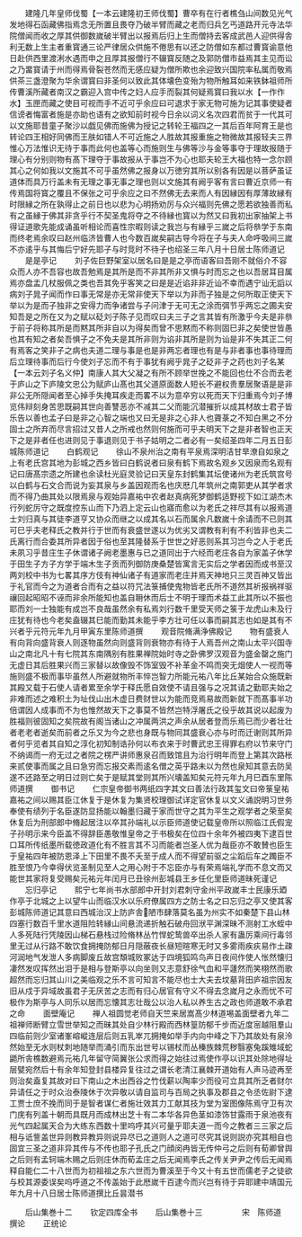 <!-- { "loadSidebar": true } -->
　　建隆几年皇师伐蜀【一本云建隆初王师伐蜀】曹卒有在行者樵刍山间数见光气发地得石函藏佛指焉念无所置且畏夺乃破半臂而藏之老而归兵乞丐道路开元寺法华院僧闻而收之厚其供御数嵗破半臂出以报焉后归上生而僧持去客成武邑人迎供得舎利无数上生主者重寳通三论严律居众供施不倦思有以还之防僧如东都过曹寳谕意他日赴供西里渡浰水遇而申之且厚其报僧行不辍寳反随之及郭防僧市益焉其主见而讼之乃畱寳请于州而得焉骨裂苍然而无感应疑为僧所欺也余迎致兴国院率私属而敬焉供茶三盏澄聚为华余谓寳曰非圣何以致此其体壊色变殆为物所触耳如来铁鉢祖师所传曹溪所藏者南汉之霸迎入宫中传之妇人应手而裂其何疑焉寳曰我以水【一作作水】玉匣而藏之使目可视而手不近可乎余应曰可退求于家无物可施为记其事使疑者信谤者悔富者施是亦助也语有之欲知前时视今日余以词义名次四君而贫于一代其可以文施耶昔童子聚沙以戯见佛而施佛为授记之转轮王福四之一其后百年阿育王是也转论四王相好同佛而王肤如错人不可近施之人胜故其报重施之物微故其报轻夫三界惟心万法惟识无待于事而此何也盖等心而施则生与佛等沙与金等事夺于理故报随于理心有分别则物有髙下理夺于事故报从于事岂不为心也耶夫轮王大福也特一念尔顾其心之何如我以文施其不可乎虽然佛之报身以万徳穷其所以别各有因是以菩萨虽证道体而具万行盖未有无理之事无事之理也则以文施其有阙乎客有言曰曹近京师一有传焉国将寳之覆且不保张之可乎余应之曰不然佛无去来而人有因縁因有厚薄故縁有时限縁之所在孰得止之前日也以悲为心明扬劝厉与众兴福则先佛之愿若欲独善而私有之虽縁于佛其非贪乎行不契圣鬼将夺之不待縁也寳以为然又曰我初出家抽架上书得证道歌先能成诵虽听相论而喜性宗暇则读之我岂与有縁乎三嵗之后将叅学于东南而终老焉余叹曰赵州临济皆曹人也今数百嵗矣嗣古导今将在子与夫人命呼吸间三嵗不亦逺乎与其悔后宁好先耶子与时竞时不待子也绍圣三年八月十日居士陈师道记
　　是是亭记
　　刘子佐巨野架室以居名曰是是之亭而语客曰吾刚不就俗介不容众而人亦不吾容也故吾勉焉是其所是而不非其所非又惧与时而忘之也以吾居耳目属焉亦盘盂几杖服佩之类也吾其免乎客笑之曰是是近谄非非近讪不幸而遇宁讪无謟以病刘子晁子闻而作曰事无常是亦无常非使天下举以为非而子独是之何所取正使天下举以为是而子独非之安得力而争诸尝与子问津于无可无之涂而弭节乎两忘之圃夫安知吾是之所在又为之赋以砭刘子陈子见而叹曰夫三子之言其皆有所激乎今夫是非叅于前子将称其所是而黙其所非自以为得矣而曾不思黙而不称则固巳非之矣使世皆愚也其有知之者矣吾惧子之不免夫是其所非则为谄非其所是则为讪是非不失其正二何有焉客之笑非子之病也夫道二理与事是也是非两忘者理也有是与非者事也事待理而后立理待事而后行今使刘子忘而不有于事犹有阙乎晁子之砭非子之药也刘子名某【一本云刘子名义仲】南康人其大父凝之有所不顾举世挽之不能回也仕不合而去老于庐山之下庐陵文忠公为赋庐山髙也其父道原面数人短长不避权贵羣居聚语是是非非公无所隠闻者至心掉手失掩耳疾走而畧不以为意卒穷以死而天下归重焉今刘子博览伟辩刻身苦思既嗣其世向善讐恶亦不减其二父而能沉潜摧折以成其材故士君子皆乐告以善也孟子曰是非之心智之端也又曰无是非之心非人也薋菉之不知白黑之不分固士之所弃而尽言招过又昔人之所戒也然则何施而可乎夫明天下之是非者智也正天下之是非者任也进则见于事退则见于书子姑明之二者必有一矣绍圣四年二月五日彭城陈师道记
　　白鹤观记
　　徐山不泉州治之南有平泉焉深明洁甘旱潦自如泉之上有老氏宫其地为彭城之西乡皆曰白鹤说者曰泉有鹤下焉故名观乡又因泉而名观有记曰唐髙宗遗之所建也余读杜光庭灵验记曰天皇东封鹤集其坛使诸州为老氏筑宫号以白鹤与石文合而说为妄其泉与乡盖因观而名也庆厯几年筑州之南郭吏从其学者求而不得乃曲其处以限焉泉与观始异嘉祐中农者赵真病死梦御鹤适野视下如江湖杰木行列蛇厉守之既度控东山而下乃泗上定云山也寤而愈以为老氏之祥尽其有以报焉道士刘归真与其徒李道亨又协众而继之以成其名以石而属余凡数嵗十余请而不已则其可巳乎夫老释氏之教并行于世而有衰盛世遂以为优劣又谓教有利有不利皆非也夫二氏离行而合委其所异者因于俗也至其隆替系于世世之好恶则系其习岂今之人于老氏未夙习乎昔庄生子休谓诸子阙老墨惠与已之道同出于六经而老庄各自为家盖子休学于田生子方子方学于端木生子贡而列御防庚桑楚皆寓言无实后之学者因而成书至汉两刘校中书为七畧其序方伎有神仙诸子有道家而老庄并焉天神地只三灵百神又皆出于礼官而今之为道者合而有之益以符咒法箓捕使鬼物皆老氏所不道然其祈报祸祥驱禳回起昭昭不诬而非余所能知也盖自耼休而后士不明于理而术益工此其所以不振也耶而刘一士独能有成岂不良哉虽然余有私焉刘行数千里受天师之箓于龙虎山未及行庄犹有待也今老矣盍辍其巳能而勤其未能乎李方壮可任以事而嗣其志也如是其有不兴者乎元符元年九月甲寅东里陈师道撰
　　观音院脩满浄佛殿记
　　物有盛衰人有向背向盛背衰人则逐物虽然向则盛背则衰物亦有待于人焉吾州之南山太平兴国寺山之南北凡十有七院其东南隅别有胜果禅院始时寺之卧佛罗汉观音为盛金罄之施门无虚日其后胜果兴而三家替以故像毁不饰室毁不补革金不鸣而突无烟使人一视而等施则盛不极而事毕虽然人所避就物所丰悴岂智力所能元祐八年比丘某始合众施既新其殿又载于石使人请者累至余学于释氏愿自效使不请且强与之况其请之勤耶夫始之非难而述之难积土为址伐山出木虚日费财世以为能而竞焉易故而新就下而髙事半功倍谓因人成事而不为也惟然故天下之事莫不皆然岂特浮屠氏之役乎故其说以起废为胜福则彼固知之矣院故有阁当诸山之冲属两洪之声余从居者登而乐焉已而少者壮壮者老老者逝矣而前者之乐又为今之悲也身既与物同其盛衰心亦与时而迁谢则其所异者何乎览者其自知之淳化初知制诰孙何以布衣来于时曹武忠王得罪右府以节来守门不纳谒而一府无过之者院之楞严讲师惠泉召而致馆且为治行明年而登上第其次路枨来贰使事而属之且曰急穷而忘报交素而逺名僧之英乎路未以为然也泉知其意去防吴遂不还路至之明日过则亡矣于是赋其堂则其所兴壊盖知矣元符元年九月巳酉东里陈师道撰
　　御书记
　　仁宗皇帝御书两纸四字其文曰善法行政其玺文曰帝箓皇祐嘉祐之间以赐其臣江休复于是休复为集贤校理御试详定官休复以文义诵説明习世务奉使有绩列于名臣遂防显扬能以翰墨归藏于家而世守之其为平生之观学者之荣至矣休复后为刑部郎中脩起居注以卒其孙端礼以示臣师道使记载皇帝所以照临江氏假宠子孙明示来今臣盖不得辞臣愚敬惟皇帝之于书极矣在位四十余年外被四夷下逮百世口耳所传纸墨所载徳政道化有不胜言其不习而能者岂圣人优为哉臣亦不敢賛也臣生于皇祐四年被防恩泽上下田里不畏不夭至于成人而不得望前驱之尘蹈后车之躅臣不胜至恨乃今幸得伏览圣制见至人之用心附于不忘臣亦与有荣焉端礼学而不息文而又能世其家将复受赐矣元祐元年闰月已丑徐州彭城县王乡任化里臣师道昧死谨记
　　忘归亭记
　　熙宁七年尚书水部郎中开封刘君刺守金州平政嵗丰士民康乐廼作亭于北城之上以望牛山而临汉水以乐府僚属四方之防士名之曰忘归之亭又使其客彭城陈师道记其意曰西城治汉上防庐舎陋市肆落莫名虽为州实不如秦楚下县山林四塞行数百千里水道阻险转縁山间悬流递折触石破舟回洑平渊深昧不测射工水蛭中人多死陆行凭陵因山梯石悬栈过险脩林丛竹悍蛇鸷兽卒出杀人家有蛊厉乘间行毒邻里无过从行路不敢饮食拥掩防郁日月隠蔽夜长昼短暄寒无时又多雾雨疾疢易作土疎河润地气发泄人多病脚废丘故宫頽城败冢达于四境狐鸣鸟声日夜间作使人怅然懐归凄然发叹挥然出泪于是相与登斯亭以向坐则又志意舒徐气血和平蘧然而笑栩然而歌超然而忘归其山川之美临观之乐不言可知言不能尽也士大夫去坟墓背田庐祖宗因友旧从戍于异域故虽君子无厌苦之志而有归心居官有守义不得去念嵗月之永而忧不可极作为斯亭与人同乐以居而忘懐其志壮哉公以治人私以养生古之政也师道敢不承君之命
　　面壁庵记
　　禅人祖圆觉老师自天竺来居嵩髙少林道埸盖面壁者九年二祖禅师断臂立雪世举知之而昧其处自少林行殿而西林篁防郁千步而近度宻越阻羣山四临前则少室诸峯嵱嵷连层后则五乳崒兀拥掩如举手内向中峰之下乃其故处有泉泠然始至无水则杖刺地随举而涌引而东出世号以锡杖而丛榛族棘荒秽翳塞兔蹊雉域蛇鼯所舎樵数避焉元祐几年留守简翼张公求而得之始往过焉使作亭以识其处除地得址层甓宛然后十有余年知登封县楼异复往过之谓长老清江襄棘开道始有人声马迹再至则治矣盍复其故对曰下南山之木出西谷之竹伐薪以陶率少而役可立具其所乏者财尔异请任之于时众治泰陵休于次异敬以请自监司与百局之执事及郡县之令丞佐尉下逮工贾士庶不挽而同于是智者谋仁者施壮效其力工献其技为堂为室图像陈焉守卫有次门庑有列盖十朝而具既月而成林出芝十有二本华各异色茎如漆饰甘露雨于泉池夜有光气四起属天合为大练东西数十里呜呼其兴可量乎耶夫道一而今之教者三三家之后相与诋訾盖世异则教异教异则说异尽已之道则人之道可尽究其说则説亦究其相自也固宜三圣之道非异其传与不传也耶子孔氏之门顔闵冉皆无传仲弓之后则有荀卿曾舆之后则有孟轲端木赐之后则庄休而荀孟庄之后无闻焉李氏之传关尹尹之传后无闻焉释自能仁二十八世而为初祖祖之东六世而为曹溪至于今又十有五世而儒老子之徒欲与校其源委误矣呜呼道之不传盖始于此厯嵗千百逮今而兴岂有待于异耶建中靖国元年九月十八日居士陈师道撰比丘昙潜书


　　后山集巻十二
　　钦定四库全书
　　后山集巻十三　　　　　宋　陈师道　撰论
　　正统论
